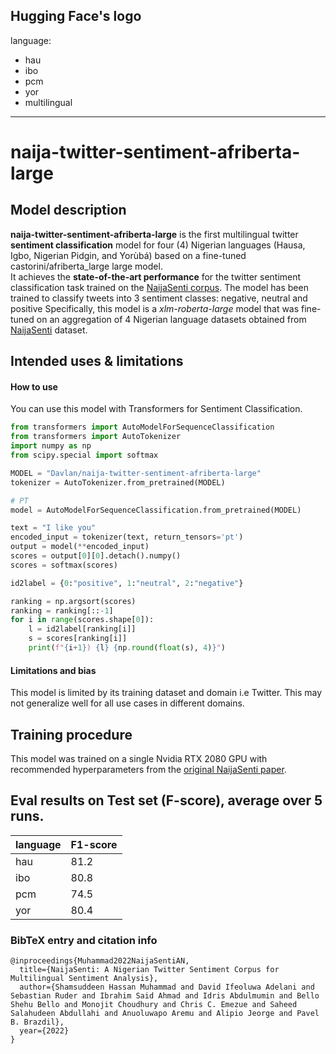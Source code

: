 Hugging Face's logo
---
language: 
- hau
- ibo
- pcm
- yor
- multilingual

---
# naija-twitter-sentiment-afriberta-large
## Model description
**naija-twitter-sentiment-afriberta-large** is the first multilingual twitter **sentiment classification** model for four (4) Nigerian languages (Hausa, Igbo, Nigerian Pidgin, and Yorùbá) based on a fine-tuned  castorini/afriberta_large large model.  
It achieves the **state-of-the-art performance** for the twitter sentiment classification task trained on the [NaijaSenti corpus](https://github.com/hausanlp/NaijaSenti). 
The model has been trained to classify tweets into 3 sentiment classes: negative, neutral and positive
Specifically, this model is a *xlm-roberta-large* model that was fine-tuned on an aggregation of 4 Nigerian language datasets obtained from [NaijaSenti](https://github.com/hausanlp/NaijaSenti) dataset. 

## Intended uses & limitations
#### How to use
You can use this model with Transformers for Sentiment Classification.
```python
from transformers import AutoModelForSequenceClassification
from transformers import AutoTokenizer
import numpy as np
from scipy.special import softmax

MODEL = "Davlan/naija-twitter-sentiment-afriberta-large"
tokenizer = AutoTokenizer.from_pretrained(MODEL)

# PT
model = AutoModelForSequenceClassification.from_pretrained(MODEL)

text = "I like you"
encoded_input = tokenizer(text, return_tensors='pt')
output = model(**encoded_input)
scores = output[0][0].detach().numpy()
scores = softmax(scores)

id2label = {0:"positive", 1:"neutral", 2:"negative"}

ranking = np.argsort(scores)
ranking = ranking[::-1]
for i in range(scores.shape[0]):
    l = id2label[ranking[i]]
    s = scores[ranking[i]]
    print(f"{i+1}) {l} {np.round(float(s), 4)}")
```
#### Limitations and bias
This model is limited by its training dataset and domain i.e Twitter. This may not generalize well for all use cases in different domains.  


## Training procedure
This model was trained on a single Nvidia RTX 2080 GPU with recommended hyperparameters from the [original NaijaSenti paper](https://arxiv.org/abs/2201.08277).
## Eval results on Test set (F-score), average over 5 runs.
language|F1-score
-|-
hau |81.2
ibo |80.8
pcm |74.5
yor |80.4

### BibTeX entry and citation info
```
@inproceedings{Muhammad2022NaijaSentiAN,
  title={NaijaSenti: A Nigerian Twitter Sentiment Corpus for Multilingual Sentiment Analysis},
  author={Shamsuddeen Hassan Muhammad and David Ifeoluwa Adelani and Sebastian Ruder and Ibrahim Said Ahmad and Idris Abdulmumin and Bello Shehu Bello and Monojit Choudhury and Chris C. Emezue and Saheed Salahudeen Abdullahi and Anuoluwapo Aremu and Alipio Jeorge and Pavel B. Brazdil},
  year={2022}
}
```


